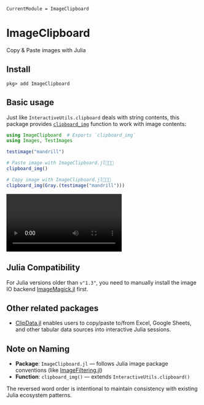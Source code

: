 ```@meta
CurrentModule = ImageClipboard
```

# ImageClipboard

Copy & Paste images with Julia

## Install
```
pkg> add ImageClipboard
```

## Basic usage
Just like `InteractiveUtils.clipboard` deals with string contents, this package provides [`clipboard_img`](@ref) function to work with image contents:

```julia
using ImageClipboard  # Exports `clipboard_img`
using Images, TestImages

testimage("mandrill")

# Paste image with ImageClipboard.jl🎉🎉🎉
clipboard_img()

# Copy image with ImageClipboard.jl🎉🎉🎉
clipboard_img(Gray.(testimage("mandrill")))
```

![](demo.mp4)

## Julia Compatibility
For Julia versions older than `v"1.3"`, you need to manually install the image IO backend [ImageMagick.jl](https://github.com/JuliaIO/ImageMagick.jl) first.

## Other related packages
* [ClipData.jl](https://pdeffebach.github.io/ClipData.jl/dev/) enables users to copy/paste to/from Excel, Google Sheets, and other tabular data sources into interactive Julia sessions.

## Note on Naming

- **Package**: `ImageClipboard.jl` — follows Julia image package conventions (like [ImageFiltering.jl](https://github.com/JuliaImages/ImageFiltering.jl))
- **Function**: `clipboard_img()` — extends `InteractiveUtils.clipboard()`

The reversed word order is intentional to maintain consistency with existing Julia ecosystem patterns.
